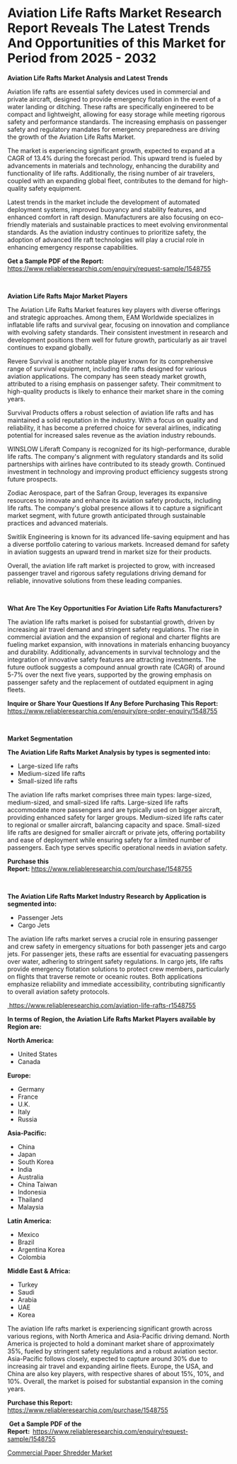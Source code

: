 <p><h1>Aviation Life Rafts Market Research Report Reveals The Latest Trends And Opportunities of this Market for Period from 2025 - 2032</h1></p><p><strong>Aviation Life Rafts Market Analysis and Latest Trends</strong></p>
<p><p>Aviation life rafts are essential safety devices used in commercial and private aircraft, designed to provide emergency flotation in the event of a water landing or ditching. These rafts are specifically engineered to be compact and lightweight, allowing for easy storage while meeting rigorous safety and performance standards. The increasing emphasis on passenger safety and regulatory mandates for emergency preparedness are driving the growth of the Aviation Life Rafts Market.</p><p>The market is experiencing significant growth, expected to expand at a CAGR of 13.4% during the forecast period. This upward trend is fueled by advancements in materials and technology, enhancing the durability and functionality of life rafts. Additionally, the rising number of air travelers, coupled with an expanding global fleet, contributes to the demand for high-quality safety equipment. </p><p>Latest trends in the market include the development of automated deployment systems, improved buoyancy and stability features, and enhanced comfort in raft design. Manufacturers are also focusing on eco-friendly materials and sustainable practices to meet evolving environmental standards. As the aviation industry continues to prioritize safety, the adoption of advanced life raft technologies will play a crucial role in enhancing emergency response capabilities.</p></p>
<p><strong>Get a Sample PDF of the Report:&nbsp;</strong> <a href="https://www.reliableresearchiq.com/enquiry/request-sample/1548755?utm_campaign=2444&utm_medium=2&utm_source=Github&utm_content=ia&utm_term=20022025&utm_id=aviation-life-rafts">https://www.reliableresearchiq.com/enquiry/request-sample/1548755</a></p>
<p>&nbsp;</p>
<p><strong>Aviation Life Rafts Major Market Players</strong></p>
<p><p>The Aviation Life Rafts Market features key players with diverse offerings and strategic approaches. Among them, EAM Worldwide specializes in inflatable life rafts and survival gear, focusing on innovation and compliance with evolving safety standards. Their consistent investment in research and development positions them well for future growth, particularly as air travel continues to expand globally.</p><p>Revere Survival is another notable player known for its comprehensive range of survival equipment, including life rafts designed for various aviation applications. The company has seen steady market growth, attributed to a rising emphasis on passenger safety. Their commitment to high-quality products is likely to enhance their market share in the coming years.</p><p>Survival Products offers a robust selection of aviation life rafts and has maintained a solid reputation in the industry. With a focus on quality and reliability, it has become a preferred choice for several airlines, indicating potential for increased sales revenue as the aviation industry rebounds.</p><p>WINSLOW Liferaft Company is recognized for its high-performance, durable life rafts. The company's alignment with regulatory standards and its solid partnerships with airlines have contributed to its steady growth. Continued investment in technology and improving product efficiency suggests strong future prospects.</p><p>Zodiac Aerospace, part of the Safran Group, leverages its expansive resources to innovate and enhance its aviation safety products, including life rafts. The company's global presence allows it to capture a significant market segment, with future growth anticipated through sustainable practices and advanced materials.</p><p>Switlik Engineering is known for its advanced life-saving equipment and has a diverse portfolio catering to various markets. Increased demand for safety in aviation suggests an upward trend in market size for their products.</p><p>Overall, the aviation life raft market is projected to grow, with increased passenger travel and rigorous safety regulations driving demand for reliable, innovative solutions from these leading companies.</p></p>
<p>&nbsp;</p>
<p><strong>What Are The Key Opportunities For Aviation Life Rafts Manufacturers?</strong></p>
<p><p>The aviation life rafts market is poised for substantial growth, driven by increasing air travel demand and stringent safety regulations. The rise in commercial aviation and the expansion of regional and charter flights are fueling market expansion, with innovations in materials enhancing buoyancy and durability. Additionally, advancements in survival technology and the integration of innovative safety features are attracting investments. The future outlook suggests a compound annual growth rate (CAGR) of around 5-7% over the next five years, supported by the growing emphasis on passenger safety and the replacement of outdated equipment in aging fleets.</p></p>
<p><strong>Inquire or Share Your Questions If Any Before Purchasing This Report:</strong> <a href="https://www.reliableresearchiq.com/enquiry/pre-order-enquiry/1548755?utm_campaign=2444&utm_medium=2&utm_source=Github&utm_content=ia&utm_term=20022025&utm_id=aviation-life-rafts">https://www.reliableresearchiq.com/enquiry/pre-order-enquiry/1548755</a></p>
<p>&nbsp;</p>
<p><strong>Market Segmentation</strong></p>
<p><strong>The Aviation Life Rafts Market Analysis by types is segmented into:</strong></p>
<p><ul><li>Large-sized life rafts</li><li>Medium-sized life rafts</li><li>Small-sized life rafts</li></ul></p>
<p><p>The aviation life rafts market comprises three main types: large-sized, medium-sized, and small-sized life rafts. Large-sized life rafts accommodate more passengers and are typically used on bigger aircraft, providing enhanced safety for larger groups. Medium-sized life rafts cater to regional or smaller aircraft, balancing capacity and space. Small-sized life rafts are designed for smaller aircraft or private jets, offering portability and ease of deployment while ensuring safety for a limited number of passengers. Each type serves specific operational needs in aviation safety.</p></p>
<p><strong>Purchase this Report:&nbsp;</strong><a href="https://www.reliableresearchiq.com/purchase/1548755?utm_campaign=2444&utm_medium=2&utm_source=Github&utm_content=ia&utm_term=20022025&utm_id=aviation-life-rafts">https://www.reliableresearchiq.com/purchase/1548755</a></p>
<p>&nbsp;</p>
<p><strong>The Aviation Life Rafts Market Industry Research by Application is segmented into:</strong></p>
<p><ul><li>Passenger Jets</li><li>Cargo Jets</li></ul></p>
<p><p>The aviation life rafts market serves a crucial role in ensuring passenger and crew safety in emergency situations for both passenger jets and cargo jets. For passenger jets, these rafts are essential for evacuating passengers over water, adhering to stringent safety regulations. In cargo jets, life rafts provide emergency flotation solutions to protect crew members, particularly on flights that traverse remote or oceanic routes. Both applications emphasize reliability and immediate accessibility, contributing significantly to overall aviation safety protocols.</p></p>
<p><a href="https://www.reliableresearchiq.com/aviation-life-rafts-r1548755?utm_campaign=2444&utm_medium=2&utm_source=Github&utm_content=ia&utm_term=20022025&utm_id=aviation-life-rafts">&nbsp;https://www.reliableresearchiq.com/aviation-life-rafts-r1548755</a></p>
<p><strong>In terms of Region, the Aviation Life Rafts Market Players available by Region are:</strong></p>
<p>
    <p> <strong> North America: </strong>
        <ul>
            <li>United States</li>
            <li>Canada</li>
        </ul>
        </p> 
    <p> <strong> Europe: </strong>
        <ul>
            <li>Germany</li>
            <li>France</li>
            <li>U.K.</li>
            <li>Italy</li>
            <li>Russia</li>
        </ul>
        </p> 
    <p> <strong> Asia-Pacific: </strong>
        <ul>
            <li>China</li>
            <li>Japan</li>
            <li>South Korea</li>
            <li>India</li>
            <li>Australia</li>
            <li>China Taiwan</li>
            <li>Indonesia</li>
            <li>Thailand</li>
            <li>Malaysia</li>
        </ul>
        </p> 
    <p> <strong> Latin America: </strong>
        <ul>
            <li>Mexico</li>
            <li>Brazil</li>
            <li>Argentina Korea</li>
            <li>Colombia</li>
        </ul>
        </p> 
    <p> <strong> Middle East & Africa: </strong>
        <ul>
            <li>Turkey</li>
            <li>Saudi</li>
            <li>Arabia</li>
            <li>UAE</li>
            <li>Korea</li>
        </ul>
    </p>
    </p>
<p><p>The aviation life rafts market is experiencing significant growth across various regions, with North America and Asia-Pacific driving demand. North America is projected to hold a dominant market share of approximately 35%, fueled by stringent safety regulations and a robust aviation sector. Asia-Pacific follows closely, expected to capture around 30% due to increasing air travel and expanding airline fleets. Europe, the USA, and China are also key players, with respective shares of about 15%, 10%, and 10%. Overall, the market is poised for substantial expansion in the coming years.</p></p>
<p><strong>Purchase this Report: </strong><a href="https://www.reliableresearchiq.com/purchase/1548755?utm_campaign=2444&utm_medium=2&utm_source=Github&utm_content=ia&utm_term=20022025&utm_id=aviation-life-rafts">https://www.reliableresearchiq.com/purchase/1548755</a></p>
<p>&nbsp;<strong>Get a Sample PDF of the Report:&nbsp;&nbsp;</strong><a href="https://www.reliableresearchiq.com/enquiry/request-sample/1548755?utm_campaign=2444&utm_medium=2&utm_source=Github&utm_content=ia&utm_term=20022025&utm_id=aviation-life-rafts">https://www.reliableresearchiq.com/enquiry/request-sample/1548755</a></p>
<p><strong></strong></p>
<p><p><a href="https://github.com/danikabiele541/Market-Research-Report-List-1/blob/main/commercial-paper-shredder-market.md?utm_campaign=2444&utm_medium=2&utm_source=Github&utm_content=ia&utm_term=20022025&utm_id=aviation-life-rafts">Commercial Paper Shredder Market</a></p></p>